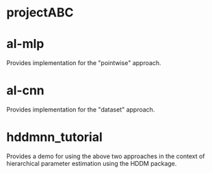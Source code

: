 # projectABC

# al-mlp
Provides implementation for the "pointwise" approach. 

# al-cnn 
Provides implementation for the "dataset" approach.

# hddmnn\_tutorial
Provides a demo for using the above two approaches in the context of hierarchical parameter estimation using the HDDM package.
